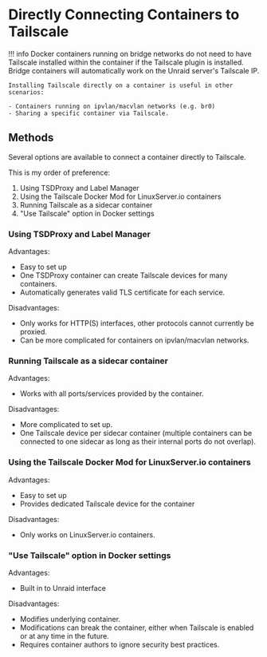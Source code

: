 # Directly Connecting Containers to Tailscale

!!! info
    Docker containers running on bridge networks do not need to have Tailscale installed within the container if the
    Tailscale plugin is installed. Bridge containers will automatically work on the Unraid server's Tailscale IP.

    Installing Tailscale directly on a container is useful in other scenarios:

    - Containers running on ipvlan/macvlan networks (e.g. br0)
    - Sharing a specific container via Tailscale.

## Methods

Several options are available to connect a container directly to Tailscale.

This is my order of preference:

1. Using TSDProxy and Label Manager
2. Using the Tailscale Docker Mod for LinuxServer.io containers
3. Running Tailscale as a sidecar container
4. "Use Tailscale" option in Docker settings

### Using TSDProxy and Label Manager

Advantages:

- Easy to set up
- One TSDProxy container can create Tailscale devices for many containers.
- Automatically generates valid TLS certificate for each service.

Disadvantages:

- Only works for HTTP(S) interfaces, other protocols cannot currently be proxied.
- Can be more complicated for containers on ipvlan/macvlan networks.

### Running Tailscale as a sidecar container

Advantages:

- Works with all ports/services provided by the container.

Disadvantages:

- More complicated to set up.
- One Tailscale device per sidecar container (multiple containers can be connected to one sidecar as long as their internal ports do not overlap).

### Using the Tailscale Docker Mod for LinuxServer.io containers

Advantages:

- Easy to set up
- Provides dedicated Tailscale device for the container

Disadvantages:

- Only works on LinuxServer.io containers.

### "Use Tailscale" option in Docker settings

Advantages:

- Built in to Unraid interface

Disadvantages:

- Modifies underlying container.
- Modifications can break the container, either when Tailscale is enabled or at any time in the future.
- Requires container authors to ignore security best practices.
